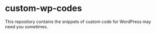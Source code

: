 # custom-wp-codes
This repository contains the snippets of custom code for WordPress may need you sometimes.
